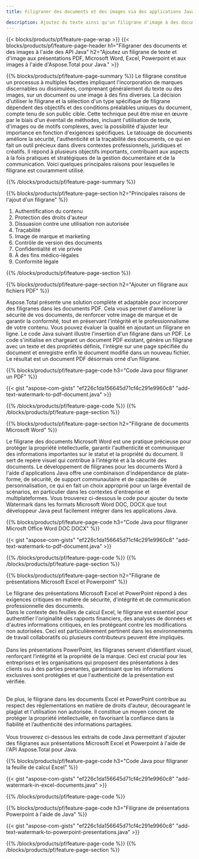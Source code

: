 ```yaml
---
title: Filigraner des documents et des images via des applications Java

description: Ajoutez du texte ainsi qu'un filigrane d'image à des documents, notamment Microsoft Word, Excel, PowerPoint, PDF et images via votre application Java. Ajoutez gratuitement un filigrane de texte ou d'image en ligne via l'application.
---
```


{{< blocks/products/pf/feature-page-wrap >}}
{{< blocks/products/pf/feature-page-header h1="Filigraner des documents et des images à l'aide des API Java" h2="Ajoutez un filigrane de texte et d'image aux présentations PDF, Microsoft Word, Excel, Powerpoint et aux images à l'aide d'Aspose.Total pour Java." >}}

{{% blocks/products/pf/feature-page-summary %}}
Le filigrane constitue un processus à multiples facettes impliquant l'incorporation de marques discernables ou dissimulées, comprenant généralement du texte ou des images, sur un document ou une image à des fins diverses. La décision d'utiliser le filigrane et la sélection d'un type spécifique de filigrane dépendent des objectifs et des conditions préalables uniques du document, compte tenu de son public cible. Cette technique peut être mise en œuvre par le biais d'un éventail de méthodes, incluant l'utilisation de texte, d'images ou de motifs complexes, avec la possibilité d'ajuster leur importance en fonction d'exigences spécifiques. Le tatouage de documents améliore la sécurité, l'authenticité et la traçabilité des documents, ce qui en fait un outil précieux dans divers contextes professionnels, juridiques et créatifs. Il répond à plusieurs objectifs importants, contribuant aux aspects à la fois pratiques et stratégiques de la gestion documentaire et de la communication. Voici quelques principales raisons pour lesquelles le filigrane est couramment utilisé.

{{% /blocks/products/pf/feature-page-summary  %}}

{{% blocks/products/pf/feature-page-section  h2="Principales raisons de l'ajout d'un filigrane" %}}

1. Authentification du contenu
1. Protection des droits d'auteur
1. Dissuasion contre une utilisation non autorisée
1. Traçabilité
1. Image de marque et marketing
1. Contrôle de version des documents
1. Confidentialité et vie privée
1. À des fins médico-légales
1. Conformité légale

{{% /blocks/products/pf/feature-page-section %}}

{{% blocks/products/pf/feature-page-section  h2="Ajouter un filigrane aux fichiers PDF" %}}

Aspose.Total présente une solution complète et adaptable pour incorporer des filigranes dans les documents PDF. Cela vous permet d'améliorer la sécurité de vos documents, de renforcer votre image de marque et de garantir la conformité, tout en préservant l'intégrité et le professionnalisme de votre contenu. Vous pouvez évaluer la qualité en ajoutant un filigrane en ligne. Le code Java suivant illustre l'insertion d'un filigrane dans un PDF. Le code s'initialise en chargeant un document PDF existant, génère un filigrane avec un texte et des propriétés définis, l'intègre sur une page spécifiée du document et enregistre enfin le document modifié dans un nouveau fichier. Le résultat est un document PDF désormais orné d’un filigrane.

{{% blocks/products/pf/feature-page-code h3="Code Java pour filigraner un PDF" %}}

{{< gist "aspose-com-gists" "ef226c1da156645d71cf4c291e9960c8" "add-text-watermark-to-pdf-document.java" >}}

{{% /blocks/products/pf/feature-page-code  %}}
{{% /blocks/products/pf/feature-page-section %}}

{{% blocks/products/pf/feature-page-section  h2="Filigrane de documents Microsoft Word" %}}

Le filigrane des documents Microsoft Word est une pratique précieuse pour protéger la propriété intellectuelle, garantir l'authenticité et communiquer des informations importantes sur le statut et la propriété du document. Il sert de repère visuel qui contribue à l’intégrité et à la sécurité des documents. Le développement de filigranes pour les documents Word à l'aide d'applications Java offre une combinaison d'indépendance de plate-forme, de sécurité, de support communautaire et de capacités de personnalisation, ce qui en fait un choix approprié pour un large éventail de scénarios, en particulier dans les contextes d'entreprise et multiplateformes. Vous trouverez ci-dessous le code pour ajouter du texte Watermark dans les formats Microsoft Word DOC, DOCX que tout développeur Java peut facilement intégrer dans les applications Java.

{{% blocks/products/pf/feature-page-code h3="Code Java pour filigraner Microsft Office Word DOC DOCX" %}}

{{< gist "aspose-com-gists" "ef226c1da156645d71cf4c291e9960c8" "add-text-watermark-to-pdf-document.java" >}}

{{% /blocks/products/pf/feature-page-code  %}}
{{% /blocks/products/pf/feature-page-section %}}


{{% blocks/products/pf/feature-page-section  h2="Filigrane de présentations Microsoft Excel et Powerpoint" %}}

Le filigrane des présentations Microsoft Excel et PowerPoint répond à des exigences critiques en matière de sécurité, d'intégrité et de communication professionnelle des documents. <br />
Dans le contexte des feuilles de calcul Excel, le filigrane est essentiel pour authentifier l'originalité des rapports financiers, des analyses de données et d'autres informations critiques, en les protégeant contre les modifications non autorisées. Ceci est particulièrement pertinent dans les environnements de travail collaboratifs où plusieurs contributeurs peuvent être impliqués. 
<br /><br />
Dans les présentations PowerPoint, les filigranes servent d’identifiant visuel, renforçant l’intégrité et la propriété de la marque. Ceci est crucial pour les entreprises et les organisations qui proposent des présentations à des clients ou à des parties prenantes, garantissant que les informations exclusives sont protégées et que l'authenticité de la présentation est vérifiée. <br /><br />

De plus, le filigrane dans les documents Excel et PowerPoint contribue au respect des réglementations en matière de droits d'auteur, décourageant le plagiat et l'utilisation non autorisée. Il constitue un moyen concret de protéger la propriété intellectuelle, en favorisant la confiance dans la fiabilité et l’authenticité des informations partagées.<br /><br />
Vous trouverez ci-dessous les extraits de code Java permettant d'ajouter des filigranes aux présentations Microsoft Excel et Powerpoint à l'aide de l'API Aspose.Total pour Java.

{{% blocks/products/pf/feature-page-code h3="Code Java pour filigraner la feuille de calcul Excel" %}}

{{< gist "aspose-com-gists" "ef226c1da156645d71cf4c291e9960c8" "add-watermark-in-excel-documents.java" >}}

{{% /blocks/products/pf/feature-page-code  %}}

{{% blocks/products/pf/feature-page-code h3="Filigrane de présentations Powerpoint à l'aide de Java" %}}

{{< gist "aspose-com-gists" "ef226c1da156645d71cf4c291e9960c8" "add-text-watermark-to-powerpoint-presentations.java" >}}

{{% /blocks/products/pf/feature-page-code  %}}
{{% /blocks/products/pf/feature-page-section %}}
